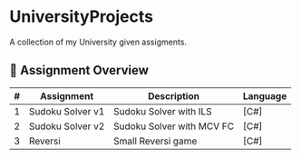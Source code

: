 # UniversityProjects
A collection of my University given assigments.

## 📂 Assignment Overview

| #  | Assignment    | Description                        | Language  |
|----|-------------------|--------------------------------|--------------|
| 1  | Sudoku Solver v1  | Sudoku Solver with ILS         | [C#]      |
| 2  | Sudoku Solver v2  | Sudoku Solver with MCV FC      | [C#]      |
| 3  | Reversi           | Small Reversi game             | [C#]      |

